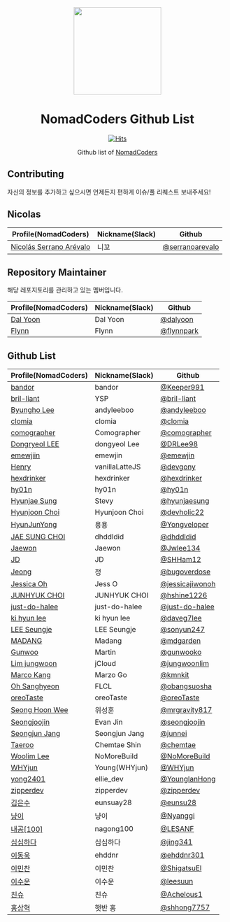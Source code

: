 <div align="center">
  <a href="https://nomadcoders.co/" alt="NomadCoders">
    <img src="./images/NomadCoders.png" width="200" height="200">
  </a>

# NomadCoders Github List

[![Hits](https://hits.seeyoufarm.com/api/count/incr/badge.svg?url=https%3A%2F%2Fgithub.com%2Fnomadcoders%2Fnomadcoders-github-list&count_bg=%23FF9500&title_bg=%23555555&icon=&icon_color=%23E7E7E7&title=hits&edge_flat=false)](https://hits.seeyoufarm.com)

Github list of [NomadCoders](https://nomadcoders.co/)

</div>

## Contributing

자신의 정보를 추가하고 싶으시면 언제든지 편하게 이슈/풀 리퀘스트 보내주세요!

## Nicolas

| Profile(NomadCoders)                                                   | Nickname(Slack) | Github                                               |
| ---------------------------------------------------------------------- | --------------- | ---------------------------------------------------- |
| [Nicolás Serrano Arévalo](https://nomadcoders.co/users/serranoarevalo) | 니꼬            | [@serranoarevalo](https://github.com/serranoarevalo) |

## Repository Maintainer

해당 레포지토리를 관리하고 있는 멤버입니다.

| Profile(NomadCoders)                                 | Nickname(Slack) | Github                                     |
| ---------------------------------------------------- | --------------- | ------------------------------------------ |
| [Dal Yoon](https://nomadcoders.co/users/yeodal.yoon) | Dal Yoon        | [@dalyoon](https://github.com/dalyoon)     |
| [Flynn](https://nomadcoders.co/users/flynnpark)      | Flynn           | [@flynnpark](https://github.com/flynnpark) |

## Github List

| Profile(NomadCoders)                                        | Nickname(Slack) | Github                                               |
| ----------------------------------------------------------- | --------------- | ---------------------------------------------------- |
| [bandor](https://nomadcoders.co/users/bandor)               | bandor          | [@Keeper991](https://github.com/Keeper991)           |
| [bril-liant](https://nomadcoders.co/users/brilliant)        | YSP             | [@bril-liant](https://github.com/bril-liant)         |
| [Byungho Lee](https://nomadcoders.co/users/andyleeboo92)    | andyleeboo      | [@andyleeboo](https://github.com/andyleeboo)         |
| [clomia](https://nomadcoders.co/users/clomia)               | clomia          | [@clomia](https://github.com/clomia)                 |
| [comographer](https://nomadcoders.co/users/kimgeunmo)       | Comographer     | [@comographer](https://github.com/comographer)       |
| [Dongryeol LEE](https://nomadcoders.co/users/dongyeol01)    | dongyeol Lee    | [@DRLee98](https://github.com/DRLee98)               |
| [emewjiin](https://nomadcoders.co/users/emewjin)            | emewjin         | [@emewjin](https://github.com/emewjin)               |
| [Henry](https://nomadcoders.co/users/vanillalattejs)        | vanillaLatteJS  | [@devgony](https://github.com/devgony)               |
| [hexdrinker](https://nomadcoders.co/users/hexdrinker)       | hexdrinker      | [@hexdrinker](https://github.com/hexdrinker)         |
| [hy01n](https://nomadcoders.co/users/hobbyhyoin)            | hy01n           | [@hy01n](https://github.com/hy01n)                   |
| [Hyunjae Sung](https://nomadcoders.co/users/stevy)          | Stevy           | [@hyunjaesung](https://github.com/hyunjaesung)       |
| [Hyunjoon Choi](https://nomadcoders.co/users/devholic)      | Hyunjoon Choi   | [@devholic22](https://github.com/devholic22)         |
| [HyunJunYong](https://nomadcoders.co/users/yongyong)        | 용용            | [@Yongveloper](https://github.com/Yongveloper)       |
| [JAE SUNG CHOI](https://nomadcoders.co/users/dhddldid04)    | dhddldid        | [@dhddldid](https://github.com/dhddldid)             |
| [Jaewon](https://nomadcoders.co/users/jwlee134)             | Jaewon          | [@Jwlee134](https://github.com/Jwlee134)             |
| [JD](https://nomadcoders.co/users/sanham1992)               | JD              | [@SHHam12](https://github.com/SHHam12)               |
| [Jeong](https://nomadcoders.co/users/bugod)                 | 정              | [@bugoverdose](https://github.com/bugoverdose)       |
| [Jessica Oh](https://nomadcoders.co/users/joh)              | Jess O          | [@jessicajiwonoh](https://github.com/jessicajiwonoh) |
| [JUNHYUK CHOI](https://nomadcoders.co/users/hshine1226)     | JUNHYUK CHOI    | [@hshine1226](https://github.com/hshine1226)         |
| [just-do-halee](https://nomadcoders.co/users/dohalee)       | just-do-halee   | [@just-do-halee](https://github.com/just-do-halee)   |
| [ki hyun lee](https://nomadcoders.co/users/daveg7lee)       | ki hyun lee     | [@daveg7lee](https://github.com/daveg7lee)           |
| [LEE Seungje](https://nomadcoders.co/users/sonyun24)        | LEE Seungje     | [@sonyun247](https://github.com/sonyun247)           |
| [MADANG](https://nomadcoders.co/users/madanggarden)         | Madang          | [@mdgarden](https://github.com/mdgarden)             |
| [Gunwoo](https://nomadcoders.co/users/gunwoo.dev)           | Martin          | [@gunwooko](https://github.com/gunwooko)             |
| [Lim jungwoon](https://nomadcoders.co/users/wypo23)         | jCloud          | [@jungwoonlim](https://github.com/jungwoonlim)       |
| [Marco Kang](https://nomadcoders.co/users/kmnkit)           | Marzo Go        | [@kmnkit](https://github.com/kmnkit)                 |
| [Oh Sanghyeon](https://nomadcoders.co/users/obangsuosha)    | FLCL            | [@obangsuosha](https://github.com/obangsuosha)       |
| [oreoTaste](https://nomadcoders.co/users/oreotaste)         | oreoTaste       | [@oreoTaste](https://github.com/oreoTaste)           |
| [Seong Hoon Wee](https://nomadcoders.co/users/mrgravity817) | 위성훈          | [@mrgravity817](https://github.com/mrgravity817)     |
| [Seongjoojin](https://nomadcoders.co/users/qpyou1234)       | Evan Jin        | [@seongjoojin](https://github.com/seongjoojin)       |
| [Seongjun Jang](https://nomadcoders.co/users/peinguin77)    | Seongjun Jang   | [@junnei](https://github.com/junnei)                 |
| [Taeroo](https://nomadcoders.co/users/taeroo612)            | Chemtae Shin    | [@chemtae](https://github.com/chemtae)               |
| [Woolim Lee](https://nomadcoders.co/users/nomorebuild)      | NoMoreBuild     | [@NoMoreBuild](https://github.com/NoMoreBuild)       |
| [WHYjun](https://nomadcoders.co/users/whyjun)               | Young(WHYjun)   | [@WHYjun](https://github.com/WHYjun)                 |
| [yong2401](https://nomadcoders.co/users/yong2401)           | ellie_dev       | [@YounglanHong](https://github.com/YounglanHong)     |
| [zipperdev](https://nomadcoders.co/users/zipperdev)         | zipperdev       | [@zipperdev](https://github.com/zipperdev)           |
| [김은수](https://nomadcoders.co/users/eunsuay28)            | eunsuay28       | [@eunsu28](https://github.com/eunsu28)               |
| [냥이](https://nomadcoders.co/users/taewoo0904)             | 냥이            | [@Nyanggi](https://github.com/Nyanggi)               |
| [내공[100]](https://nomadcoders.co/users/nagong100)         | nagong100       | [@LESANF](https://github.com/LESANF)                 |
| [심심하다](https://nomadcoders.co/users/legendpig)          | 심심하다        | [@jing341](https://github.com/jing341)               |
| [이동욱](https://nomadcoders.co/users/ehddnr)               | ehddnr          | [@ehddnr301](https://github.com/ehddnr301)           |
| [이민찬](https://nomadcoders.co/users/shigatsu970704)       | 이민찬          | [@ShigatsuEl](https://github.com/ShigatsuEl)         |
| [이수운](https://nomadcoders.co/users/sktjsvy2)             | 이수운          | [@leesuun](https://github.com/leesuun)               |
| [친슈](https://nomadcoders.co/users/koreanjs)               | 친슈            | [@Achelous1](https://github.com/Achelous1)           |
| [홍상혁](https://nomadcoders.co/users/ghdtkdgur123)         | 햇반 홍         | [@shhong7757](https://github.com/shhong7757)         |
